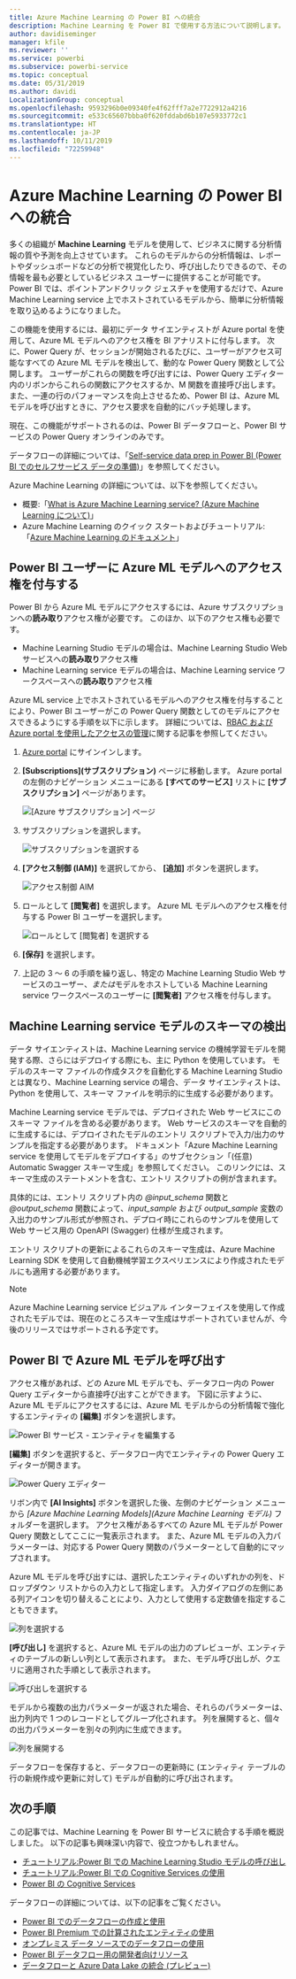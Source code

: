 ```yaml
---
title: Azure Machine Learning の Power BI への統合
description: Machine Learning を Power BI で使用する方法について説明します。
author: davidiseminger
manager: kfile
ms.reviewer: ''
ms.service: powerbi
ms.subservice: powerbi-service
ms.topic: conceptual
ms.date: 05/31/2019
ms.author: davidi
LocalizationGroup: conceptual
ms.openlocfilehash: 9593296b0e09340fe4f62fff7a2e7722912a4216
ms.sourcegitcommit: e533c65607bbba0f620fddabd6b107e5933772c1
ms.translationtype: HT
ms.contentlocale: ja-JP
ms.lasthandoff: 10/11/2019
ms.locfileid: "72259948"
---
```

# <a name="azure-machine-learning-integration-in-power-bi"></a>Azure Machine Learning の Power BI への統合

多くの組織が **Machine Learning** モデルを使用して、ビジネスに関する分析情報の質や予測を向上させています。 これらのモデルからの分析情報は、レポートやダッシュボードなどの分析で視覚化したり、呼び出したりできるので、その情報を最も必要としているビジネス ユーザーに提供することが可能です。  Power BI では、ポイントアンドクリック ジェスチャを使用するだけで、Azure Machine Learning service 上でホストされているモデルから、簡単に分析情報を取り込めるようになりました。

この機能を使用するには、最初にデータ サイエンティストが Azure portal を使用して、Azure ML モデルへのアクセス権を BI アナリストに付与します。  次に、Power Query が、セッションが開始されるたびに、ユーザーがアクセス可能なすべての Azure ML モデルを検出して、動的な Power Query 関数として公開します。  ユーザーがこれらの関数を呼び出すには、Power Query エディター内のリボンからこれらの関数にアクセスするか、M 関数を直接呼び出します。 また、一連の行のパフォーマンスを向上させるため、Power BI は、Azure ML モデルを呼び出すときに、アクセス要求を自動的にバッチ処理します。

現在、この機能がサポートされるのは、Power BI データフローと、Power BI サービスの Power Query オンラインのみです。

データフローの詳細については、「[Self-service data prep in Power BI (Power BI でのセルフサービス データの準備)](service-dataflows-overview.md)」を参照してください。

Azure Machine Learning の詳細については、以下を参照してください。

- 概要:「[What is Azure Machine Learning service? (Azure Machine Learning について)](https://docs.microsoft.com/azure/machine-learning/service/overview-what-is-azure-ml)」
- Azure Machine Learning のクイック スタートおよびチュートリアル:「[Azure Machine Learning のドキュメント](https://docs.microsoft.com/azure/machine-learning/)」

## <a name="granting-access-to-the-azure-ml-model-to-a-power-bi-user"></a>Power BI ユーザーに Azure ML モデルへのアクセス権を付与する

Power BI から Azure ML モデルにアクセスするには、Azure サブスクリプションへの**読み取り**アクセス権が必要です。  このほか、以下のアクセス権も必要です。

- Machine Learning Studio モデルの場合は、Machine Learning Studio Web サービスへの**読み取り**アクセス権
- Machine Learning service モデルの場合は、Machine Learning service ワークスペースへの**読み取り**アクセス権

Azure ML service 上でホストされているモデルへのアクセス権を付与することにより、Power BI ユーザーがこの Power Query 関数としてのモデルにアクセスできるようにする手順を以下に示します。  詳細については、[RBAC および Azure portal を使用したアクセスの管理](https://docs.microsoft.com/azure/role-based-access-control/role-assignments-portal)に関する記事を参照してください。

1. [Azure portal](https://portal.azure.com) にサインインします。

2. **[Subscriptions]\(サブスクリプション\)** ページに移動します。 Azure portal の左側のナビゲーション メニューにある **[すべてのサービス]** リストに **[サブスクリプション]** ページがあります。

    ![[Azure サブスクリプション] ページ](media/service-machine-learning-integration/machine-learning-integration_01.png)

3. サブスクリプションを選択します。

    ![サブスクリプションを選択する](media/service-machine-learning-integration/machine-learning-integration_02.png)

4. **[アクセス制御 (IAM)]** を選択してから、 **[追加]** ボタンを選択します。

    ![アクセス制御 AIM](media/service-machine-learning-integration/machine-learning-integration_03.png)

5. ロールとして **[閲覧者]** を選択します。 Azure ML モデルへのアクセス権を付与する Power BI ユーザーを選択します。

    ![ロールとして [閲覧者] を選択する](media/service-machine-learning-integration/machine-learning-integration_04.png)

6. **[保存]** を選択します。

7. 上記の 3 ～ 6 の手順を繰り返し、特定の Machine Learning Studio Web サービスのユーザー、*または*モデルをホストしている Machine Learning service ワークスペースのユーザーに **[閲覧者]** アクセス権を付与します。


## <a name="schema-discovery-for-machine-learning-service-models"></a>Machine Learning service モデルのスキーマの検出

データ サイエンティストは、Machine Learning service の機械学習モデルを開発する際、さらにはデプロイする際にも、主に Python を使用しています。  モデルのスキーマ ファイルの作成タスクを自動化する Machine Learning Studio とは異なり、Machine Learning service の場合、データ サイエンティストは、Python を使用して、スキーマ ファイルを明示的に生成する必要があります。

Machine Learning service モデルでは、デプロイされた Web サービスにこのスキーマ ファイルを含める必要があります。 Web サービスのスキーマを自動的に生成するには、デプロイされたモデルのエントリ スクリプトで入力/出力のサンプルを指定する必要があります。 ドキュメント「Azure Machine Learning service を使用してモデルをデプロイする」のサブセクション「(任意) Automatic Swagger スキーマ生成」を参照してください。 このリンクには、スキーマ生成のステートメントを含む、エントリ スクリプトの例が含まれます。 

具体的には、エントリ スクリプト内の *\@input_schema* 関数と *\@output_schema* 関数によって、*input_sample* および *output_sample* 変数の入出力のサンプル形式が参照され、デプロイ時にこれらのサンプルを使用して Web サービス用の OpenAPI (Swagger) 仕様が生成されます。

エントリ スクリプトの更新によるこれらのスキーマ生成は、Azure Machine Learning SDK を使用して自動機械学習エクスペリエンスにより作成されたモデルにも適用する必要があります。

> [!NOTE]
> Azure Machine Learning service ビジュアル インターフェイスを使用して作成されたモデルでは、現在のところスキーマ生成はサポートされていませんが、今後のリリースではサポートされる予定です。 

## <a name="invoking-the-azure-ml-model-in-power-bi"></a>Power BI で Azure ML モデルを呼び出す

アクセス権があれば、どの Azure ML モデルでも、データフロー内の Power Query エディターから直接呼び出すことができます。 下図に示すように、Azure ML モデルにアクセスするには、Azure ML モデルからの分析情報で強化するエンティティの **[編集]** ボタンを選択します。

![Power BI サービス - エンティティを編集する](media/service-machine-learning-integration/machine-learning-integration_05.png)

**[編集]** ボタンを選択すると、データフロー内でエンティティの Power Query エディターが開きます。

![Power Query エディター](media/service-machine-learning-integration/machine-learning-integration_06.png)

リボン内で **[AI Insights]** ボタンを選択した後、左側のナビゲーション メニューから _[Azure Machine Learning Models]\(Azure Machine Learning モデル\)_ フォルダーを選択します。 アクセス権があるすべての Azure ML モデルが Power Query 関数としてここに一覧表示されます。 また、Azure ML モデルの入力パラメーターは、対応する Power Query 関数のパラメーターとして自動的にマップされます。

Azure ML モデルを呼び出すには、選択したエンティティのいずれかの列を、ドロップダウン リストからの入力として指定します。 入力ダイアログの左側にある列アイコンを切り替えることにより、入力として使用する定数値を指定することもできます。

![列を選択する](media/service-machine-learning-integration/machine-learning-integration_07.png)

**[呼び出し]** を選択すると、Azure ML モデルの出力のプレビューが、エンティティのテーブルの新しい列として表示されます。 また、モデル呼び出しが、クエリに適用された手順として表示されます。

![呼び出しを選択する](media/service-machine-learning-integration/machine-learning-integration_08.png)

モデルから複数の出力パラメーターが返された場合、それらのパラメーターは、出力列内で 1 つのレコードとしてグループ化されます。 列を展開すると、個々の出力パラメーターを別々の列内に生成できます。

![列を展開する](media/service-machine-learning-integration/machine-learning-integration_09.png)

データフローを保存すると、データフローの更新時に (エンティティ テーブルの行の新規作成や更新に対して) モデルが自動的に呼び出されます。

## <a name="next-steps"></a>次の手順

この記事では、Machine Learning を Power BI サービスに統合する手順を概説しました。 以下の記事も興味深い内容で、役立つかもしれません。 

* [チュートリアル:Power BI での Machine Learning Studio モデルの呼び出し](service-tutorial-invoke-machine-learning-model.md)
* [チュートリアル:Power BI での Cognitive Services の使用](service-tutorial-use-cognitive-services.md)
* [Power BI の Cognitive Services](service-cognitive-services.md)

データフローの詳細については、以下の記事をご覧ください。
* [Power BI でのデータフローの作成と使用](service-dataflows-create-use.md)
* [Power BI Premium での計算されたエンティティの使用](service-dataflows-computed-entities-premium.md)
* [オンプレミス データ ソースでのデータフローの使用](service-dataflows-on-premises-gateways.md)
* [Power BI データフロー用の開発者向けリソース](service-dataflows-developer-resources.md)
* [データフローと Azure Data Lake の統合 (プレビュー)](service-dataflows-azure-data-lake-integration.md)


